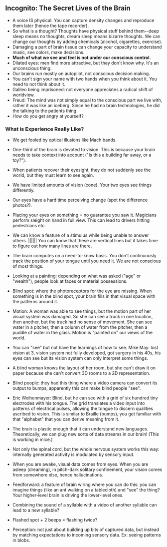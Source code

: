 ## Incognito: The Secret Lives of the Brain

- A voice IS physical. You can capture density changes and reproduce them later (hence the tape recorder).
- So what is a thought? Thoughts have physical stuff behind them--deep sleep means no thoughts, dream sleep means bizarre thoughts. We can change our thoughts by adding chemicals (alcohol, cigarettes, exercise).
- Damaging a part of brain tissue can change your capacity to understand music, see colors, make decisions.
- **Much of what we see and feel is not under our conscious control.**
- Dilated eyes: men find more attractive, but they don't know why. It's an unconscious thing.
- Our brains run mostly on autopilot, not conscious decision making.
- You can't sign your name with two hands when you think about it. You need to not think about it.
- Galileo being imprisoned: not everyone appreciates a radical shift of worldview.
- Freud: The mind was not simply equal to the conscious part we live with, rather it was like an iceberg. Since he had no brain technologies, he did the talking to the patients thing.
- How do you get angry at yourself?

### What is Experience Really Like?

- We get fooled by optical illusions like Mach bands.
- One-third of the brain is devoted to vision. This is because your brain needs to take context into account ("Is this a building far away, or a toy?").
- When patients recover their eyesight, they do not suddenly see the world, but they must learn to see again.
- We have limited amounts of vision (cone). Your two eyes see things differently.
- Our eyes have a hard time perceiving change (spot the difference photos?).
- Placing your eyes on something = no guarantee you saw it. Magicians perform sleight on hand in full view. This can lead to drivers hitting pedestrians etc.
- We can know a feature of a stimulus while being unable to answer others. |||||| You can know that these are vertical lines but it takes time to figure out how many lines are there.
- The brain computes on a need-to-know basis. You don't continuously track the position of your tongue until you need it. We are not conscious of most things.
- Looking at a painting: depending on what was asked ("age" or "wealth"), people look at faces or material possessions.
- Blind spot: where the photoreceptors for the eye are missing. When something is in the blind spot, your brain fills in that visual space with the patterns around it.
- Motion: A woman was able to see things, but the motion part of her visual system was damaged. So she can see a truck in one location, then another, but the truck had no sense of movement. She can see water in a pitcher, then a column of water from the pitcher, then a puddle of water in the glass. Motion is "painted on" our views of the world.
- You can "see" but not have the learnings of how to see. Mike May: lost vision at 3, vision system not fully developed, got surgery in his 40s, his eyes can see but its vision system can only interpret some things.
- A blind woman knows the layout of her room, but she can't draw it on paper because she can't convert 3D rooms to a 2D representation.
- Blind people: they had this thing where a video camera can convert its output to bumps, apparently this can make blind people "see".
- Eric Weihenmayer: Blind, but he can see with a grid of six hundred tiny electrodes with his tongue. The grid translates a video input into patterns of electrical pulses, allowing the tongue to discern qualities ascribed to vision. This is similar to Braille (bumps), you get familiar with that "alphabet" that you can derive meaning from it.
- The brain is plastic enough that it can understand new languages. Theoretically, we can plug new sorts of data streams in our brain! (This is working in mice.)
- Not only the spinal cord, but the whole nervous system works this way: internally generated activity is modulated by sensory input.
- When you are awake, visual data comes from eyes. When you are asleep (dreaming), in pitch-dark solitary confinement, your vision comes from somewhere else, hence hallucinations.

- Feedforward: a feature of brain wiring where you can do this: you can imagine things (like an ant walking on a tablecloth) and "see" the thing? Your higher-level brain is driving the lower-level ones.
- Combining the sound of a syllable with a video of another syllable can lead to a new syllable?
- Flashed spot + 2 beeps = flashing twice?
- Perception: not just about building up bits of captured data, but instead by matching expectations to incoming sensory data. Ex: seeing patterns in blobs.
